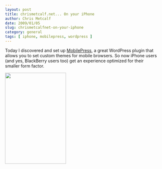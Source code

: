 ```yaml
---
layout: post
title: chrismetcalf.net... On your iPhone
author: Chris Metcalf
date: 2009/01/05
slug: chrismetcalfnet-on-your-iphone
category: general
tags: [ iphone, mobilepress, wordpress ]
---
```


Today I discovered and set up [MobilePress](http://mobilepress.co.as), a great WordPress plugin that allows you to set custom themes for mobile browsers. So now iPhone users (and yes, BlackBerry users too) get an experience optimized for their smaller form factor.
<p><a href="/blog/wp-content/uploads/2009/01/p-480-320-00603fe6-2070-40bf-80a6-2d96f1907d3c.jpeg"><img src="/blog/wp-content/uploads/2009/01/p-480-320-00603fe6-2070-40bf-80a6-2d96f1907d3c.jpeg" alt="" width="200" height="300" class="alignnone size-full wp-image-364" /></a></p>
